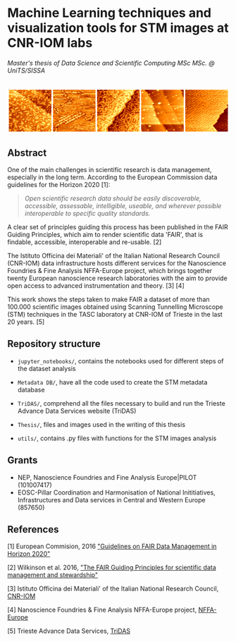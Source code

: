 # Machine Learning techniques and visualization tools for STM images at CNR-IOM labs

###### Master's thesis of Data Science and Scientific Computing MSc MSc. @ UniTS/SISSA

![](Thesis/images/STM_logo.png)

## Abstract

One of the main challenges in scientific research is data management, especially in the long term. According to the European Commission data guidelines for the Horizon 2020 [1]:

> *Open scientific research data should be easily discoverable, accessible, assessable, intelligible, useable, and wherever possible interoperable to specific quality standards.*

A clear set of principles guiding this process has been published in the FAIR Guiding Principles, which aim to render scientific data 'FAIR', that is findable, accessible, interoperable and re-usable. [2]


The Istituto Officina dei Materiali' of the Italian National Research Council (CNR-IOM) data infrastructure hosts different services for the Nanoscience Foundries & Fine Analysis NFFA-Europe project, which brings together twenty European nanoscience research laboratories with the aim to provide open access to advanced instrumentation and theory. [3] [4]

This work shows the steps taken to  make FAIR a dataset of more than 100.000 scientific images obtained using Scanning Tunnelling Microscope (STM) techniques  in the TASC laboratory at CNR-IOM of Trieste in the last 20 years. [5]


## Repository structure
- `jupyter_notebooks/`, contains the notebooks used for different steps of the dataset analysis

- `Metadata DB/`, have all the code used to create the STM metadata database

- `TriDAS/`, comprehend all the files necessary to build and run the Trieste Advance Data Services website (TriDAS)

- `Thesis/`, files and images used in the writing of this thesis

- `utils/`, contains .py files with functions for the STM images analysis

## Grants

- NEP, Nanoscience Foundries and Fine Analysis Europe|PILOT (101007417)
- EOSC-Pillar Coordination and Harmonisation of National Inititiatives, Infrastructures and Data services in Central and Western Europe (857650)


## References
[1] European Commision, 2016 ["Guidelines on FAIR Data Management in Horizon 2020"](https://ec.europa.eu/research/participants/data/ref/h2020/grants_manual/hi/oa_pilot/h2020-hi-oa-data-mgt_en.pdf)

[2] Wilkinson et al. 2016, ["The FAIR Guiding Principles for scientific data management and stewardship"](https://www.nature.com/articles/sdata201618)

[3] Istituto Officina dei Materiali' of the Italian National Research Council, [CNR-IOM](https://www.iom.cnr.it/)

[4] Nanoscience Foundries & Fine Analysis NFFA-Europe project, [NFFA-Europe](https://www.nffa.eu/) 

[5] Trieste Advance Data Services, [TriDAS](https://tridas.nffa.eu/)
